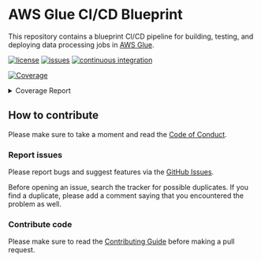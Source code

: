 # AWS Glue CI/CD Blueprint

This repository contains a blueprint CI/CD pipeline for building, testing, and deploying
data processing jobs in [AWS Glue](https://aws.amazon.com/glue/).

[![license](https://img.shields.io/github/license/ricardolsmendes/aws-glue-ci-cd-blueprint.svg)](https://github.com/ricardolsmendes/aws-glue-ci-cd-blueprint/blob/main/LICENSE)
[![issues](https://img.shields.io/github/issues/ricardolsmendes/aws-glue-ci-cd-blueprint.svg)](https://github.com/ricardolsmendes/aws-glue-ci-cd-blueprint/issues)
[![continuous integration](https://github.com/ricardolsmendes/aws-glue-ci-cd-blueprint/actions/workflows/on-push-to-main.yaml/badge.svg)](https://github.com/ricardolsmendes/aws-glue-ci-cd-blueprint/actions/workflows/on-push-to-main.yaml)

<!-- Pytest Coverage Comment:Begin -->
<a href="https://github.com/ricardolsmendes/aws-glue-ci-cd-blueprint/blob/main/README.md"><img alt="Coverage" src="https://img.shields.io/badge/Coverage-94%25-brightgreen.svg" /></a><details><summary>Coverage Report </summary><table><tr><th>File</th><th>Stmts</th><th>Miss</th><th>Cover</th><th>Missing</th></tr><tbody><tr><td colspan="5"><b>src/spark</b></td></tr><tr><td>&nbsp; &nbsp;<a href="https://github.com/ricardolsmendes/aws-glue-ci-cd-blueprint/blob/main/src/spark/sample_job.py">sample_job.py</a></td><td>17</td><td>1</td><td>94%</td><td><a href="https://github.com/ricardolsmendes/aws-glue-ci-cd-blueprint/blob/main/src/spark/sample_job.py#L32">32</a></td></tr><tr><td><b>TOTAL</b></td><td><b>17</b></td><td><b>1</b></td><td><b>94%</b></td><td>&nbsp;</td></tr></tbody></table></details>
<!-- Pytest Coverage Comment:End -->

## How to contribute

Please make sure to take a moment and read the [Code of
Conduct](https://github.com/ricardolsmendes/aws-glue-ci-cd-blueprint/blob/main/.github/CODE_OF_CONDUCT.md).

### Report issues

Please report bugs and suggest features via the [GitHub
Issues](https://github.com/ricardolsmendes/aws-glue-ci-cd-blueprint/issues).

Before opening an issue, search the tracker for possible duplicates. If you find a
duplicate, please add a comment saying that you encountered the problem as well.

### Contribute code

Please make sure to read the [Contributing
Guide](https://github.com/ricardolsmendes/aws-glue-ci-cd-blueprint/blob/main/.github/CONTRIBUTING.md)
before making a pull request.
